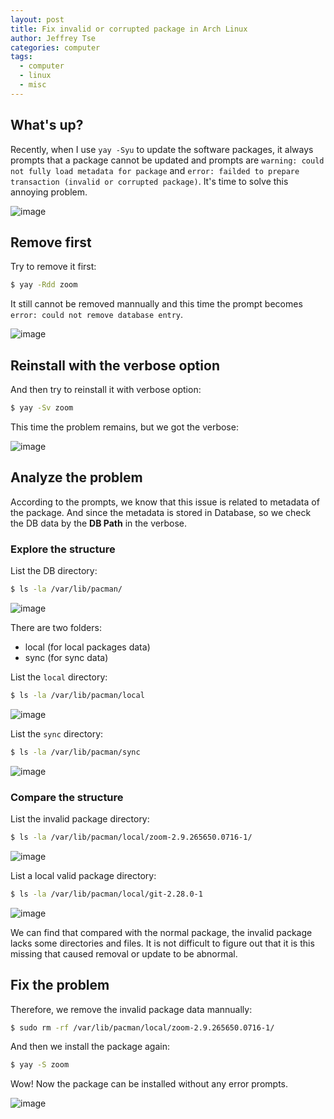 ```yaml
---
layout: post
title: Fix invalid or corrupted package in Arch Linux
author: Jeffrey Tse
categories: computer
tags:
  - computer
  - linux
  - misc
---
```


## What's up?

Recently, when I use `yay -Syu` to update the software packages, it always
prompts that a package cannot be updated and prompts are `warning: could not fully load metadata for package` and `error: failded to prepare transaction (invalid or corrupted package)`. It's time to solve this annoying problem.

![image](https://user-images.githubusercontent.com/9413601/95043413-3f218f80-070f-11eb-8491-ee15fad77608.png)

## Remove first

Try to remove it first:

```bash
$ yay -Rdd zoom
```

It still cannot be removed mannually and this time the prompt becomes `error: could not remove database entry`.

![image](https://user-images.githubusercontent.com/9413601/95043599-d8e93c80-070f-11eb-8625-dc7fc073dd94.png)

## Reinstall with the verbose option

And then try to reinstall it with verbose option:

```bash
$ yay -Sv zoom
```

This time the problem remains, but we got the verbose:

![image](https://user-images.githubusercontent.com/9413601/95043488-742de200-070f-11eb-9605-3dd8392c75f0.png)

## Analyze the problem

According to the prompts, we know that this issue is related to metadata of
the package. And since the metadata is stored in Database, so we check the
DB data by the **DB Path** in the verbose.

### Explore the structure

List the DB directory:

```bash
$ ls -la /var/lib/pacman/
```

![image](https://user-images.githubusercontent.com/9413601/95051588-105fe500-0720-11eb-83a8-189fde1a6cff.png)

There are two folders:

- local (for local packages data)
- sync (for sync data)

List the `local` directory:

```bash
$ ls -la /var/lib/pacman/local
```

![image](https://user-images.githubusercontent.com/9413601/95052781-1bb41000-0722-11eb-95f0-e80ebc74dd2d.png)

List the `sync` directory:

```bash
$ ls -la /var/lib/pacman/sync
```

![image](https://user-images.githubusercontent.com/9413601/95051609-19e94d00-0720-11eb-9617-b0d90d441d18.png)

### Compare the structure

List the invalid package directory:

```bash
$ ls -la /var/lib/pacman/local/zoom-2.9.265650.0716-1/
```

![image](https://user-images.githubusercontent.com/9413601/95043829-7c3a5180-0710-11eb-84c0-6a8753fc5e50.png)

List a local valid package directory:

```bash
$ ls -la /var/lib/pacman/local/git-2.28.0-1
```

![image](https://user-images.githubusercontent.com/9413601/95044004-f23eb880-0710-11eb-8c05-327d61502b33.png)

We can find that compared with the normal package, the invalid package
lacks some directories and files. It is not difficult to figure out that
it is this missing that caused removal or update to be abnormal.

## Fix the problem

Therefore, we remove the invalid package data mannually:

```bash
$ sudo rm -rf /var/lib/pacman/local/zoom-2.9.265650.0716-1/
```

And then we install the package again:

```bash
$ yay -S zoom
```

Wow! Now the package can be installed without any error prompts.

![image](https://user-images.githubusercontent.com/9413601/95043660-0504bd80-0710-11eb-8a74-64db4d2e4937.png)
